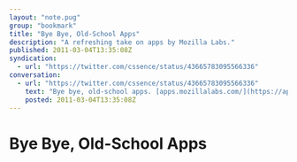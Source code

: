 ```yaml
---
layout: "note.pug"
group: "bookmark"
title: "Bye Bye, Old-School Apps"
description: "A refreshing take on apps by Mozilla Labs."
published: 2011-03-04T13:35:08Z
syndication:
  - url: "https://twitter.com/cssence/status/43665783095566336"
conversation:
  - url: "https://twitter.com/cssence/status/43665783095566336"
    text: "Bye bye, old-school apps. [apps.mozillalabs.com/](https://apps.mozillalabs.com/)"
    posted: 2011-03-04T13:35:08Z
---
```


# Bye Bye, Old-School Apps
